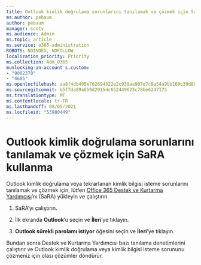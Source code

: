 ```yaml
---
title: Outlook kimlik doğrulama sorunlarını tanılamak ve çözmek için SaRA kullanma
ms.author: pebaum
author: pebaum
manager: scotv
ms.audience: Admin
ms.topic: article
ms.service: o365-administration
ROBOTS: NOINDEX, NOFOLLOW
localization_priority: Priority
ms.collection: Adm_O365
munlocking-an-account s.custom:
- "9002370"
- "4605"
ms.openlocfilehash: aa8f4db495e702694322e2c939aa907e7c8a54a9bb160c39d8bd5f49a32bcb01
ms.sourcegitcommit: b5f7da89a650d2915dc652449623c78be6247175
ms.translationtype: MT
ms.contentlocale: tr-TR
ms.lasthandoff: 08/05/2021
ms.locfileid: "53980449"
---
```

# <a name="use-sara-to-diagnose-and-resolve-outlook-authentication-issues"></a>Outlook kimlik doğrulama sorunlarını tanılamak ve çözmek için SaRA kullanma

Outlook kimlik doğrulama veya tekrarlanan kimlik bilgisi isteme sorunlarını tanılamak ve çözmek için, lütfen [Office 365 Destek ve Kurtarma Yardımcısı](https://diagnostics.office.com/#/)’nı (SaRA) yükleyin ve çalıştırın.

1. SaRA’yı çalıştırın.

2. İlk ekranda **Outlook**’u seçin ve **İleri**’ye tıklayın.

3. **Outlook sürekli parolamı istiyor** öğesini seçin ve **İleri**’ye tıklayın.

Bundan sonra Destek ve Kurtarma Yardımcısı bazı tanılama denetimlerini çalıştırır ve Outlook kimlik doğrulama veya kimlik bilgisi isteme sorununu çözmeniz için olası çözümler döndürür.
